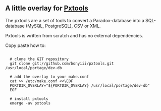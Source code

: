 ## A little overlay for [Pxtools][pxtools]

The pxtools are a set of tools to convert a Paradox-database into a SQL-database (MySQL, PostgreSQL), CSV or XML.

Pxtools is written from scratch and has no external dependencies.

[pxtools]: http://jan.kneschke.de/projects/pxtools/

Copy paste how to:
<pre><code>
  # clone the GIT repository
  git clone git://github.com/bonyiii/pxtools.git /usr/local/portage/dev-db

  # add the overlay to your make.conf
  cat >> /etc/make.conf <<\EOF
  PORTDIR_OVERLAY="${PORTDIR_OVERLAY} /usr/local/portage/dev-db"
  EOF

  # install pxtools
  emerge -av pxtools

</code></pre>